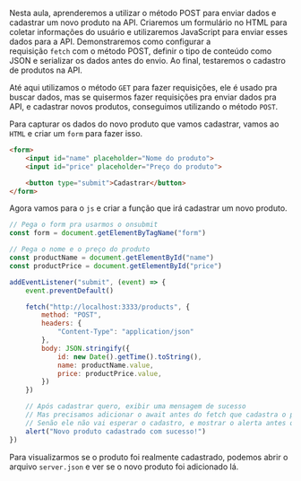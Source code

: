 Nesta aula, aprenderemos a utilizar o método POST para enviar dados e cadastrar um novo produto na API. Criaremos um formulário no HTML para coletar informações do usuário e utilizaremos JavaScript para enviar esses dados para a API. Demonstraremos como configurar a requisição `fetch` com o método POST, definir o tipo de conteúdo como JSON e serializar os dados antes do envio. Ao final, testaremos o cadastro de produtos na API.

Até aqui utilizamos o método `GET` para fazer requisições, ele é usado pra buscar dados, mas se quisermos fazer requisições pra enviar dados pra API, e cadastrar novos produtos, conseguimos utilizando o método `POST`.

Para capturar os dados do novo produto que vamos cadastrar, vamos ao `HTML` e criar um `form` para fazer isso.

```html
<form>
	<input id="name" placeholder="Nome do produto">
	<input id="price" placeholder="Preço do produto">

	<button type="submit">Cadastrar</button>
</form>
```

Agora vamos para o `js` e criar a função que irá cadastrar um novo produto.

```js
// Pega o form pra usarmos o onsubmit
const form = document.getElementByTagName("form")

// Pega o nome e o preço do produto
const productName = document.getElementById("name")
const productPrice = document.getElementById("price")

addEventListener("submit", (event) => {
	event.preventDefault()

	fetch("http://localhost:3333/products", {
		method: "POST",
		headers: {
			"Content-Type": "application/json"
		},
		body: JSON.stringify({
			id: new Date().getTime().toString(),
			name: productName.value,
			price: productPrice.value,
		})
	})

	// Após cadastrar quero, exibir uma mensagem de sucesso
	// Mas precisamos adicionar o await antes do fetch que cadastra o produto
	// Senão ele não vai esperar o cadastro, e mostrar o alerta antes que o novo seja cadastrado
	alert("Novo produto cadastrado com sucesso!")
})
```

Para visualizarmos se o produto foi realmente cadastrado, podemos abrir o arquivo `server.json` e ver se o novo produto foi adicionado lá.